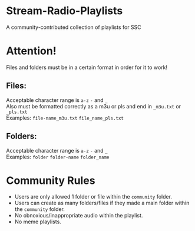 # Stream-Radio-Playlists
A community-contributed collection of playlists for SSC

# Attention!
Files and folders must be in a certain format in order for it to work!

## Files:
Acceptable character range is ```a-z``` ```-``` and ```_```  
Also must be formatted correctly as a m3u or pls and end in ```_m3u.txt``` or ```_pls.txt```  
Examples: ```file-name_m3u.txt``` ```file_name_pls.txt```

## Folders:
Acceptable character range is ```a-z``` ```-``` and ```_```  
Examples: ```folder``` ```folder-name``` ```folder_name```

# Community Rules
* Users are only allowed 1 folder or file within the ```community``` folder.
* Users can create as many folders/files if they made a main folder within the ```community``` folder.
* No obnoxious/inappropriate audio within the playlist.
* No meme playlists.